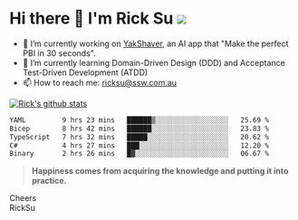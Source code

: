 # Hi there 👋 I'm Rick Su ![](https://komarev.com/ghpvc/?username=ricksu978)
<!--
**ricksu978/ricksu978** is a ✨ _special_ ✨ repository because its `README.md` (this file) appears on your GitHub profile.

Here are some ideas to get you started:
-->
- 🔭 I’m currently working on [YakShaver](https://yakshaver.ai/), an AI app that "Make the perfect PBI in 30 seconds".
- 🌱 I’m currently learning Domain-Driven Design (DDD) and Acceptance Test-Driven Development (ATDD)
- 📫 How to reach me: ricksu@ssw.com.au
<!--
- 👯 I’m looking to collaborate on ...
- 🤔 I’m looking for help with ...
- 💬 Ask me about ...
-->
<!--
- 😄 Pronouns: ...
- ⚡ Fun fact: ...
-->
[![Rick's github stats](https://github-readme-stats.vercel.app/api?username=ricksu978&theme=dark)](https://github.com/ricksu978/ricksu978)

<!--START_SECTION:waka-->

```txt
YAML         9 hrs 23 mins   ██████▒░░░░░░░░░░░░░░░░░░   25.69 %
Bicep        8 hrs 42 mins   ██████░░░░░░░░░░░░░░░░░░░   23.83 %
TypeScript   7 hrs 32 mins   █████░░░░░░░░░░░░░░░░░░░░   20.62 %
C#           4 hrs 27 mins   ███░░░░░░░░░░░░░░░░░░░░░░   12.20 %
Binary       2 hrs 26 mins   █▓░░░░░░░░░░░░░░░░░░░░░░░   06.67 %
```

<!--END_SECTION:waka-->

> **Happiness comes from acquiring the knowledge and putting it into practice.**

Cheers  
RickSu 
